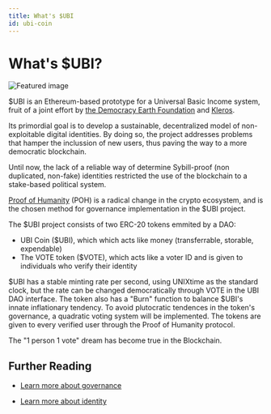 ```yaml
---
title: What's $UBI
id: ubi-coin
---
```


# What's $UBI?

<img src="/UBI.svg" alt="Featured image" class="feat-img"/>

$UBI is an Ethereum-based prototype for a Universal Basic Income system, fruit of a joint effort by [the Democracy Earth Foundation](http://democracy.earth) and [Kleros](http://kleros.io). 

Its primordial goal is to develop a sustainable, decentralized model of non-exploitable digital identities. By doing so, the project addresses problems that hamper the inclussion of new users, thus paving the way to a more democratic blockchain. 

Until now, the lack of a reliable way of determine Sybill-proof (non duplicated, non-fake) identities restricted the use of the blockchain to a stake-based political system. 

[Proof of Humanity](http://proofofhumanity.id) (POH) is a radical change in the crypto ecosystem, and is the chosen method for governance implementation in the $UBI project. 

The $UBI project consists of two ERC-20 tokens emmited by a DAO:

- UBI Coin ($UBI), which which acts like money (transferrable, storable, expendable)
- The VOTE token ($VOTE), which acts like a voter ID and is given to individuals who verify their identity

$UBI has a stable minting rate per second, using UNIXtime as the standard clock, but the rate can be changed democratically through VOTE in the UBI DAO interface. The token also has a "Burn" function to balance $UBI's innate inflationary tendency. To avoid plutocratic tendences in the token's governance, a quadratic voting system will be implemented. The tokens are given to every verified user through the Proof of Humanity protocol.

The "1 person 1 vote" dream has become true in the Blockchain.

## Further Reading

- [Learn more about governance](https://www.dropbox.com/s/f5zzofunx186dcu/The%20Social%20Smart%20Contract.pdf?dl=0)

- [Learn more about identity](https://arxiv.org/ftp/arxiv/papers/2008/2008.05300.pdf)
